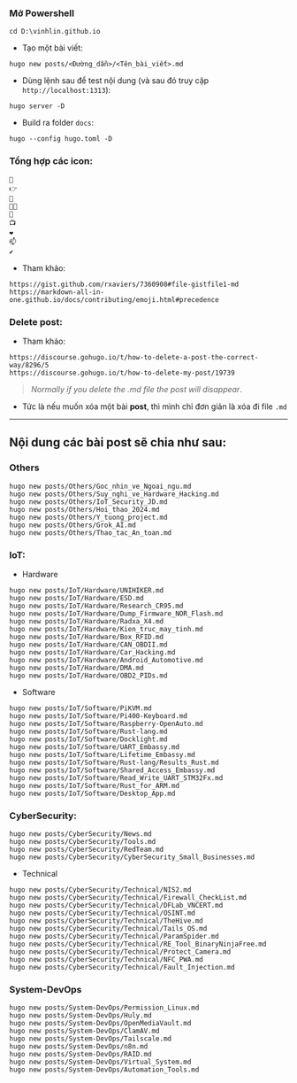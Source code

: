 ### Mở Powershell
```
cd D:\vinhlin.github.io
```
- Tạo một bài viết:
```
hugo new posts/<Đường_dẫn>/<Tên_bài_viết>.md
```
- Dùng lệnh sau để test nội dung (và sau đó truy cập `http://localhost:1313`):
```
hugo server -D
```
- Build ra folder `docs`:
```
hugo --config hugo.toml -D
```

### Tổng hợp các icon:
```
🌱
👉
💬
👨‍💻
🔭
📺
❤️
📫
✔️
```
- Tham khảo:
```
https://gist.github.com/rxaviers/7360908#file-gistfile1-md
https://markdown-all-in-one.github.io/docs/contributing/emoji.html#precedence
```

### Delete post:
- Tham khảo:
```
https://discourse.gohugo.io/t/how-to-delete-a-post-the-correct-way/8296/5
https://discourse.gohugo.io/t/how-to-delete-my-post/19739
```
> *Normally if you delete the .md file the post will disappear*.

- Tức là nếu muốn xóa một bài **post**, thì mình chỉ đơn giản là xóa đi file `.md`

-------------------------------------------------------------------------------
## Nội dung các bài post sẽ chia như sau:

### Others
```
hugo new posts/Others/Goc_nhin_ve_Ngoai_ngu.md
hugo new posts/Others/Suy_nghi_ve_Hardware_Hacking.md
hugo new posts/Others/IoT_Security_JD.md
hugo new posts/Others/Hoi_thao_2024.md
hugo new posts/Others/Y_tuong_project.md
hugo new posts/Others/Grok_AI.md
hugo new posts/Others/Thao_tac_An_toan.md
```

### IoT:
- Hardware
```
hugo new posts/IoT/Hardware/UNIHIKER.md
hugo new posts/IoT/Hardware/ESD.md
hugo new posts/IoT/Hardware/Research_CR95.md
hugo new posts/IoT/Hardware/Dump_Firmware_NOR_Flash.md
hugo new posts/IoT/Hardware/Radxa_X4.md
hugo new posts/IoT/Hardware/Kien_truc_may_tinh.md
hugo new posts/IoT/Hardware/Box_RFID.md
hugo new posts/IoT/Hardware/CAN_OBDII.md
hugo new posts/IoT/Hardware/Car_Hacking.md
hugo new posts/IoT/Hardware/Android_Automotive.md
hugo new posts/IoT/Hardware/DMA.md
hugo new posts/IoT/Hardware/OBD2_PIDs.md
```
- Software
```
hugo new posts/IoT/Software/PiKVM.md
hugo new posts/IoT/Software/Pi400-Keyboard.md
hugo new posts/IoT/Software/Raspberry-OpenAuto.md
hugo new posts/IoT/Software/Rust-lang.md
hugo new posts/IoT/Software/Docklight.md
hugo new posts/IoT/Software/UART_Embassy.md
hugo new posts/IoT/Software/Lifetime_Embassy.md
hugo new posts/IoT/Software/Rust-lang/Results_Rust.md
hugo new posts/IoT/Software/Shared_Access_Embassy.md
hugo new posts/IoT/Software/Read_Write_UART_STM32Fx.md
hugo new posts/IoT/Software/Rust_for_ARM.md
hugo new posts/IoT/Software/Desktop_App.md
```

### CyberSecurity:
```
hugo new posts/CyberSecurity/News.md
hugo new posts/CyberSecurity/Tools.md
hugo new posts/CyberSecurity/RedTeam.md
hugo new posts/CyberSecurity/CyberSecurity_Small_Businesses.md
```
- Technical
```
hugo new posts/CyberSecurity/Technical/NIS2.md
hugo new posts/CyberSecurity/Technical/Firewall_CheckList.md
hugo new posts/CyberSecurity/Technical/DFLab_VNCERT.md
hugo new posts/CyberSecurity/Technical/OSINT.md
hugo new posts/CyberSecurity/Technical/TheHive.md
hugo new posts/CyberSecurity/Technical/Tails_OS.md
hugo new posts/CyberSecurity/Technical/ParamSpider.md
hugo new posts/CyberSecurity/Technical/RE_Tool_BinaryNinjaFree.md
hugo new posts/CyberSecurity/Technical/Protect_Camera.md
hugo new posts/CyberSecurity/Technical/NFC_PWA.md
hugo new posts/CyberSecurity/Technical/Fault_Injection.md
```

### System-DevOps
```
hugo new posts/System-DevOps/Permission_Linux.md
hugo new posts/System-DevOps/Huly.md
hugo new posts/System-DevOps/OpenMediaVault.md
hugo new posts/System-DevOps/ClamAV.md
hugo new posts/System-DevOps/Tailscale.md
hugo new posts/System-DevOps/n8n.md
hugo new posts/System-DevOps/RAID.md
hugo new posts/System-DevOps/Virtual_System.md
hugo new posts/System-DevOps/Automation_Tools.md
```